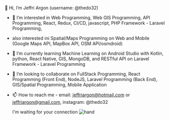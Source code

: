 👋 Hi, I’m Jeffri Argon (username: @thedo32)
- 👀 I’m interested in Web Programming, Web GIS Programming, API Programming, React, Redux, CI/CD, javascript, PHP Framework - Laravel Programming, 
- also interested ini Spatial/Maps Programming on Web and Mobile (Google Maps API, MapBox API, OSM API/osmdroid)
- 🌱 I’m currently learning Machine Learning on Android Studio with Kotlin, python, React Native,  GIS, MongoDB, and RESTful API on Laravel Framework - Laravel Programming 
- 💞️ I’m looking to collaborate on  FullStack Programming, React Programming (Front End), NodeJS, Laravel Programming (Back End), GIS/Spatial Programming, Mobile Application  
- 📫 How to reach me - email: jeffriargon@hotmail.com or jeffriargon@gmail.com, instagram: @thedo32

  I'm waiting for your connection
  ![hand](https://github.com/thedo32/thedo32/assets/37764718/7b2d4ea5-fa4c-43b5-aa09-2c33f11cba1d)  

<!---!

thedo32/thedo32 is a ✨ special ✨ repository because its `README.md` (this file) appears on your GitHub profile.
You can click the Preview link to take a look at your changes.
--->
